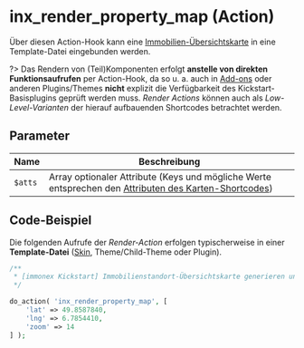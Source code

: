 # inx_render_property_map (Action)

Über diesen Action-Hook kann eine [Immobilien-Übersichtskarte](/komponenten/karte) in eine Template-Datei eingebunden werden.

?> Das Rendern von (Teil)Komponenten erfolgt **anstelle von direkten Funktionsaufrufen** per Action-Hook, da so u. a. auch in [Add-ons](/add-ons) oder anderen Plugins/Themes **nicht** explizit die Verfügbarkeit des Kickstart-Basisplugins geprüft werden muss. *Render Actions* können auch als *Low-Level-Varianten* der hierauf aufbauenden Shortcodes betrachtet werden.

## Parameter

| Name | Beschreibung |
| ---- | ------------ |
| `$atts` | Array optionaler Attribute (Keys und mögliche Werte entsprechen den [Attributen des Karten-Shortcodes](/komponenten/karte?id=attribute)) |

## Code-Beispiel

Die folgenden Aufrufe der *Render-Action* erfolgen typischerweise in einer **Template-Datei** ([Skin](skins), Theme/Child-Theme oder Plugin).

```php
/**
 * [immonex Kickstart] Immobilienstandort-Übersichtskarte generieren und einbinden.
 */

do_action( 'inx_render_property_map', [
	'lat' => 49.8587840,
	'lng' => 6.7854410,
	'zoom' => 14
] );
```

[](_backlink.md ':include')